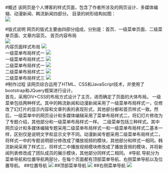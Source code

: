 #概述
    该网页是个人博客的样式页面，包含了作者所涉及的网页设计、多媒体编辑、动漫新闻、韩流新闻四部分。
目录的树形结构如图：<br/>
<img src="http://koastal-pic.stor.sinaapp.com/QQ%E6%88%AA%E5%9B%BE20150623172054.png"/>
 
#版式说明
        网页的版式主要由四部分组成，分别是：首页、一级菜单页面、二级菜单页面、文章内容页。
        首页内容布局<br/>
<img src="http://koastal-pic.stor.sinaapp.com/QQ%E6%88%AA%E5%9B%BE20150623172321.png"><br/>
内容页面样式布局
<img src="http://koastal-pic.stor.sinaapp.com/%E5%86%85%E5%AE%B9.png"><br/>
一级菜单布局样式一
<img src="http://koastal-pic.stor.sinaapp.com/11.png"><br/>
一级菜单布局样式二
<img src="http://koastal-pic.stor.sinaapp.com/12.png"><br/>
二级菜单布局样式一
<img src="http://koastal-pic.stor.sinaapp.com/21.png"><br/>
二级菜单布局样式二
<img src="http://koastal-pic.stor.sinaapp.com/22.png"><br/>
二级菜单布局样式三
<img src="http://koastal-pic.stor.sinaapp.com/23.png"><br/>
#制作过程
该网页综合运用了HTML、CSS和JavaScript技术，并使用了bootstrap和JQuery框架进行设计。  
首先，采用DIV+CSS的布局方式设计了主页，进而确定了页面的大体布局。
一级菜单包括两种样式。其中的韩流新闻和动漫新闻采用了一级菜单布局样式一，仅修改了幻灯片的显示内容和文章列表的表现形式，其他部分都和首页样式一致。然后，一级菜单中的网页设计和多媒体编辑采用了菜单布局样式二，将幻灯片修改为了专题介绍，其他部分和一级菜单布局样式一样。
        二级菜单包括三种样式。其中网页设计和多媒体编辑专题采用二级菜单布局样式一和一级菜单布局样式二基本一样，区别仅是说明文字和显示文字不同。动漫新闻专题采用二级菜单布局样式二，将样式一中的专题说明部分修改成了播放视频的模块，其他部分和样式一相同。韩流新闻采用了样式三，将样式二中播放视频模块修改成了播放音频的模块，并将新闻列表修改成了团队成员的展示模块，其他部分同样式二相同。 
#导航
        导航分为菜单导航和位置导航两部分，在每个页面都有顶部菜单导航、右侧菜单导航以及位置导航。
##位置导航
<img src="http://koastal-pic.stor.sinaapp.com/wz.png">
##顶部菜单导航
<img src="http://koastal-pic.stor.sinaapp.com/tp.png">
##右侧菜单导航
<img src="http://koastal-pic.stor.sinaapp.com/right.png">
 

